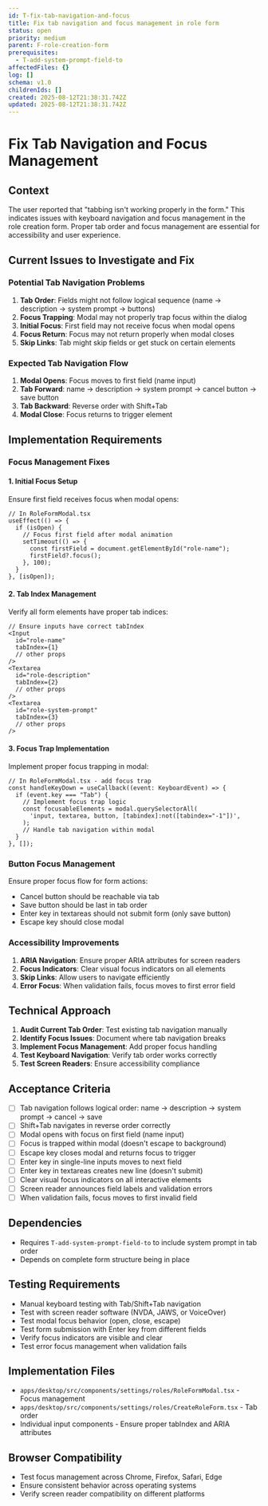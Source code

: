 ```yaml
---
id: T-fix-tab-navigation-and-focus
title: Fix tab navigation and focus management in role form
status: open
priority: medium
parent: F-role-creation-form
prerequisites:
  - T-add-system-prompt-field-to
affectedFiles: {}
log: []
schema: v1.0
childrenIds: []
created: 2025-08-12T21:38:31.742Z
updated: 2025-08-12T21:38:31.742Z
---
```


# Fix Tab Navigation and Focus Management

## Context

The user reported that "tabbing isn't working properly in the form." This indicates issues with keyboard navigation and focus management in the role creation form. Proper tab order and focus management are essential for accessibility and user experience.

## Current Issues to Investigate and Fix

### Potential Tab Navigation Problems

1. **Tab Order**: Fields might not follow logical sequence (name → description → system prompt → buttons)
2. **Focus Trapping**: Modal may not properly trap focus within the dialog
3. **Initial Focus**: First field may not receive focus when modal opens
4. **Focus Return**: Focus may not return properly when modal closes
5. **Skip Links**: Tab might skip fields or get stuck on certain elements

### Expected Tab Navigation Flow

1. **Modal Opens**: Focus moves to first field (name input)
2. **Tab Forward**: name → description → system prompt → cancel button → save button
3. **Tab Backward**: Reverse order with Shift+Tab
4. **Modal Close**: Focus returns to trigger element

## Implementation Requirements

### Focus Management Fixes

#### 1. Initial Focus Setup

Ensure first field receives focus when modal opens:

```tsx
// In RoleFormModal.tsx
useEffect(() => {
  if (isOpen) {
    // Focus first field after modal animation
    setTimeout(() => {
      const firstField = document.getElementById("role-name");
      firstField?.focus();
    }, 100);
  }
}, [isOpen]);
```

#### 2. Tab Index Management

Verify all form elements have proper tab indices:

```tsx
// Ensure inputs have correct tabIndex
<Input
  id="role-name"
  tabIndex={1}
  // other props
/>
<Textarea
  id="role-description"
  tabIndex={2}
  // other props
/>
<Textarea
  id="role-system-prompt"
  tabIndex={3}
  // other props
/>
```

#### 3. Focus Trap Implementation

Implement proper focus trapping in modal:

```tsx
// In RoleFormModal.tsx - add focus trap
const handleKeyDown = useCallback((event: KeyboardEvent) => {
  if (event.key === "Tab") {
    // Implement focus trap logic
    const focusableElements = modal.querySelectorAll(
      'input, textarea, button, [tabindex]:not([tabindex="-1"])',
    );
    // Handle tab navigation within modal
  }
}, []);
```

### Button Focus Management

Ensure proper focus flow for form actions:

- Cancel button should be reachable via tab
- Save button should be last in tab order
- Enter key in textareas should not submit form (only save button)
- Escape key should close modal

### Accessibility Improvements

1. **ARIA Navigation**: Ensure proper ARIA attributes for screen readers
2. **Focus Indicators**: Clear visual focus indicators on all elements
3. **Skip Links**: Allow users to navigate efficiently
4. **Error Focus**: When validation fails, focus moves to first error field

## Technical Approach

1. **Audit Current Tab Order**: Test existing tab navigation manually
2. **Identify Focus Issues**: Document where tab navigation breaks
3. **Implement Focus Management**: Add proper focus handling
4. **Test Keyboard Navigation**: Verify tab order works correctly
5. **Test Screen Readers**: Ensure accessibility compliance

## Acceptance Criteria

- [ ] Tab navigation follows logical order: name → description → system prompt → cancel → save
- [ ] Shift+Tab navigates in reverse order correctly
- [ ] Modal opens with focus on first field (name input)
- [ ] Focus is trapped within modal (doesn't escape to background)
- [ ] Escape key closes modal and returns focus to trigger
- [ ] Enter key in single-line inputs moves to next field
- [ ] Enter key in textareas creates new line (doesn't submit)
- [ ] Clear visual focus indicators on all interactive elements
- [ ] Screen reader announces field labels and validation errors
- [ ] When validation fails, focus moves to first invalid field

## Dependencies

- Requires `T-add-system-prompt-field-to` to include system prompt in tab order
- Depends on complete form structure being in place

## Testing Requirements

- Manual keyboard testing with Tab/Shift+Tab navigation
- Test with screen reader software (NVDA, JAWS, or VoiceOver)
- Test modal focus behavior (open, close, escape)
- Test form submission with Enter key from different fields
- Verify focus indicators are visible and clear
- Test error focus management when validation fails

## Implementation Files

- `apps/desktop/src/components/settings/roles/RoleFormModal.tsx` - Focus management
- `apps/desktop/src/components/settings/roles/CreateRoleForm.tsx` - Tab order
- Individual input components - Ensure proper tabIndex and ARIA attributes

## Browser Compatibility

- Test focus management across Chrome, Firefox, Safari, Edge
- Ensure consistent behavior across operating systems
- Verify screen reader compatibility on different platforms
